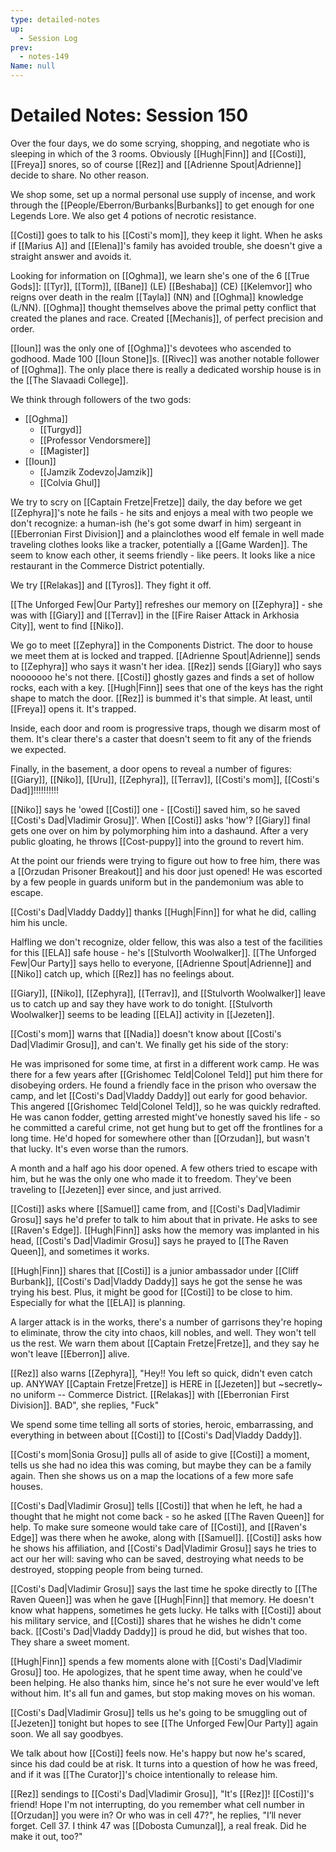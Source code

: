 ```yaml
---
type: detailed-notes
up:
  - Session Log
prev:
  - notes-149
Name: null
---
```

# Detailed Notes: Session 150

Over the four days, we do some scrying, shopping, and negotiate who is sleeping in which of the 3 rooms. Obviously [[Hugh|Finn]] and [[Costi]], [[Freya]] snores, so of course [[Rez]] and [[Adrienne Spout|Adrienne]] decide to share. No other reason. 

We shop some, set up a normal personal use supply of incense, and work through the [[People/Eberron/Burbanks|Burbanks]] to get enough for one Legends Lore. We also get 4 potions of necrotic resistance.

[[Costi]] goes to talk to his [[Costi's mom]], they keep it light. When he asks if [[Marius A]] and [[Elena]]'s family has avoided trouble, she doesn't give a straight answer and avoids it. 

Looking for information on [[Oghma]], we learn she's one of the 6 [[True Gods]]: [[Tyr]], [[Torm]], [[Bane]] (LE) [[Beshaba]] (CE) [[Kelemvor]] who reigns over death in the realm [[Tayla]] (NN) and [[Oghma]] knowledge (L/NN). [[Oghma]] thought themselves above the primal petty conflict that created the planes and race. Created [[Mechanis]], of perfect precision and order. 

[[Ioun]] was the only one of [[Oghma]]'s devotees who ascended to godhood. Made 100 [[Ioun Stone]]s. [[Rivec]] was another notable follower of [[Oghma]]. The only place there is really a dedicated worship house is in the [[The Slavaadi College]].

We think through followers of the two gods:
* [[Oghma]]
	* [[Turgyd]] 
	* [[Professor Vendorsmere]]
	* [[Magister]]
* [[Ioun]]
	* [[Jamzik Zodevzo|Jamzik]]
	* [[Colvia Ghul]]

We try to scry on [[Captain Fretze|Fretze]] daily, the day before we get [[Zephyra]]'s note he fails - he sits and enjoys a meal with two people we don't recognize: a human-ish (he's got some dwarf in him) sergeant in [[Eberronian First Division]] and a plainclothes wood elf female in well made traveling clothes looks like a tracker, potentially a [[Game Warden]]. The seem to know each other, it seems friendly - like peers. It looks like a nice restaurant in the Commerce District potentially. 

We try [[Relakas]] and [[Tyros]]. They fight it off. 

[[The Unforged Few|Our Party]] refreshes our memory on [[Zephyra]] - she was with [[Giary]] and [[Terrav]] in the [[Fire Raiser Attack in Arkhosia City]], went to find [[Niko]]. 

We go to meet [[Zephyra]] in the Components District. The door to house we meet them at is locked and trapped. [[Adrienne Spout|Adrienne]] sends to [[Zephyra]] who says it wasn't her idea. [[Rez]] sends [[Giary]] who says nooooooo he's not there. [[Costi]] ghostly gazes and finds a set of hollow rocks, each with a key. [[Hugh|Finn]] sees that one of the keys has the right shape to match the door. [[Rez]] is bummed it's that simple. At least, until [[Freya]] opens it. It's trapped. 

Inside, each door and room is progressive traps, though we disarm most of them. It's clear there's a caster that doesn't seem to fit any of the friends we expected. 

Finally, in the basement, a door opens to reveal a number of figures: [[Giary]], [[Niko]], [[Uru]], [[Zephyra]], [[Terrav]], [[Costi's mom]], [[Costi's Dad]]!!!!!!!!!!

[[Niko]] says he 'owed [[Costi]] one - [[Costi]] saved him, so he saved [[Costi's Dad|Vladimir Grosu]]'. When [[Costi]] asks 'how'? [[Giary]] final gets one over on him by polymorphing him into a dashaund. After a very public gloating, he throws [[Cost-puppy]] into the ground to revert him. 

At the point our friends were trying to figure out how to free him, there was a [[Orzudan Prisoner Breakout]] and his door just opened! He was escorted by a few people in guards uniform but in the pandemonium was able to escape. 

[[Costi's Dad|Vladdy Daddy]] thanks [[Hugh|Finn]] for what he did, calling him his uncle. 

Halfling we don't recognize, older fellow, this was also a test of the facilities for this [[ELA]] safe house - he's [[Stulvorth Woolwalker]]. [[The Unforged Few|Our Party]] says hello to everyone, [[Adrienne Spout|Adrienne]] and [[Niko]] catch up, which [[Rez]] has no feelings about.

[[Giary]], [[Niko]], [[Zephyra]], [[Terrav]], and [[Stulvorth Woolwalker]] leave us to catch up and say they have work to do tonight. [[Stulvorth Woolwalker]] seems to be leading [[ELA]] activity in [[Jezeten]].

[[Costi's mom]] warns that [[Nadia]] doesn't know about [[Costi's Dad|Vladimir Grosu]], and can't. We finally get his side of the story:

He was imprisoned for some time, at first in a different work camp. He was there for a few years after [[Grishomec Teld|Colonel Teld]] put him there for disobeying orders. He found a friendly face in the prison who oversaw the camp, and let [[Costi's Dad|Vladdy Daddy]] out early for good behavior. This angered [[Grishomec Teld|Colonel Teld]], so he was quickly redrafted. He was canon fodder, getting arrested might've honestly saved his life - so he committed a careful crime, not get hung but to get off the frontlines for a long time. He'd hoped for somewhere other than [[Orzudan]], but wasn't that lucky. It's even worse than the rumors. 

A month and a half ago his door opened. A few others tried to escape with him, but he was the only one who made it to freedom. They've been traveling to [[Jezeten]] ever since, and just arrived. 

[[Costi]] asks where [[Samuel]] came from, and [[Costi's Dad|Vladimir Grosu]] says he'd prefer to talk to him about that in private. He asks to see [[Raven's Edge]]. [[Hugh|Finn]] asks how the memory was implanted in his head, [[Costi's Dad|Vladimir Grosu]] says he prayed to [[The Raven Queen]], and sometimes it works. 

[[Hugh|Finn]] shares that [[Costi]] is a junior ambassador under [[Cliff Burbank]], [[Costi's Dad|Vladdy Daddy]] says he got the sense he was trying his best. Plus, it might be good for [[Costi]] to be close to him. Especially for what the [[ELA]] is planning. 

A larger attack is in the works, there's a number of garrisons they're hoping to eliminate, throw the city into chaos, kill nobles, and well. They won't tell us the rest. We warn them about [[Captain Fretze|Fretze]], and they say he won't leave [[Eberron]] alive. 

[[Rez]] also warns [[Zephyra]], "Hey!! You left so quick, didn't even catch up. ANYWAY [[Captain Fretze|Fretze]] is HERE in [[Jezeten]] but ~secretly~ no uniform -- Commerce District. [[Relakas]] with [[Eberronian First Division]]. BAD", she replies, "Fuck"

We spend some time telling all sorts of stories, heroic, embarrassing, and everything in between about [[Costi]] to [[Costi's Dad|Vladdy Daddy]]. 

[[Costi's mom|Sonia Grosu]] pulls all of aside to give [[Costi]] a moment, tells us she had no idea this was coming, but maybe they can be a family again. Then she shows us on a map the locations of a few more safe houses. 

[[Costi's Dad|Vladimir Grosu]] tells [[Costi]] that when he left, he had a thought that he might not come back - so he asked [[The Raven Queen]] for help. To make sure someone would take care of [[Costi]], and [[Raven's Edge]] was there when he awoke, along with [[Samuel]]. [[Costi]] asks how he shows his affiliation, and [[Costi's Dad|Vladimir Grosu]] says he tries to act our her will: saving who can be saved, destroying what needs to be destroyed, stopping people from being turned. 

[[Costi's Dad|Vladimir Grosu]] says the last time he spoke directly to [[The Raven Queen]] was when he gave [[Hugh|Finn]] that memory. He doesn't know what happens, sometimes he gets lucky. He talks with [[Costi]] about his military service, and [[Costi]] shares that he wishes he didn't come back. [[Costi's Dad|Vladdy Daddy]] is proud he did, but wishes that too. They share a sweet moment. 

[[Hugh|Finn]] spends a few moments alone with [[Costi's Dad|Vladimir Grosu]] too. He apologizes, that he spent time away, when he could've been helping. He also thanks him, since he's not sure he ever would've left without him. It's all fun and games, but stop making moves on his woman. 

[[Costi's Dad|Vladimir Grosu]] tells us he's going to be smuggling out of [[Jezeten]] tonight but hopes to see [[The Unforged Few|Our Party]] again soon. We all say goodbyes. 

We talk about how [[Costi]] feels now. He's happy but now he's scared, since his dad could be at risk. It turns into a question of how he was freed, and if it was [[The Curator]]'s choice intentionally to release him.

[[Rez]] sendings to [[Costi's Dad|Vladimir Grosu]], "It's [[Rez]]! [[Costi]]'s friend! Hope I'm not interrupting, do you remember what cell number in [[Orzudan]] you were in? Or who was in cell 47?", he replies, "I’ll never forget. Cell 37. I think 47 was [[Dobosta Cumunzal]], a real freak. Did he make it out, too?" 

